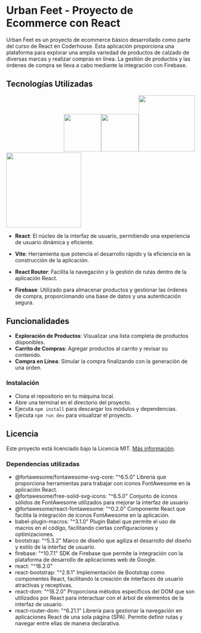 # Urban Feet - Proyecto de Ecommerce con React

Urban Feet es un proyecto de ecommerce básico desarrollado como parte del curso de React en Coderhouse. Esta aplicación proporciona una plataforma para explorar una amplia variedad de productos de calzado de diversas marcas y realizar compras en línea. La gestión de productos y las órdenes de compra se lleva a cabo mediante la integración con Firebase.

## Tecnologías Utilizadas

‎ ‎ ‎ ‎ ‎ ‎ ‎ ‎ ‎ ‎ ‎ ‎ ‎ ‎ ‎ ‎ ‎ ‎ ‎ ‎ ‎ ‎ ‎‎ ‎ ‎ ‎ ‎ ‎ ‎ ‎ ‎ ‎ ‎ ‎ ‎ ‎ ‎ ‎ ‎ ‎<img src="https://cdn.icon-icons.com/icons2/2415/PNG/512/react_original_wordmark_logo_icon_146375.png" width="100px"><img src="https://i0.wp.com/holamundo.io/wp-content/uploads/2023/01/vite.png?resize=640%2C640&ssl=1" width="100px" ><img src="https://sahilthakur7blog.files.wordpress.com/2018/08/1_tkvltenqtkp1s-evb5hrvg2x.png" width="150px"><img src="https://i.pinimg.com/originals/c7/c2/e3/c7c2e3514a4f34cc2bbad0f999e7b6a7.png" width="200px">

- **React**: El núcleo de la interfaz de usuario, permitiendo una experiencia de usuario dinámica y eficiente.

- **Vite**: Herramienta que potencia el desarrollo rápido y la eficiencia en la construcción de la aplicación.

- **React Router**: Facilita la navegación y la gestión de rutas dentro de la aplicación React.

- **Firebase**: Utilizado para almacenar productos y gestionar las órdenes de compra, proporcionando una base de datos y una autenticación segura.

## Funcionalidades

- **Exploración de Productos**: Visualizar una lista completa de productos disponibles.
- **Carrito de Compras**: Agregar productos al carrito y revisar su contenido.
- **Compra en Línea**: Simular la compra finalizando con la generación de una orden.

### Instalación

- Clona el repositorio en tu máquina local.
- Abre una terminal en el directorio del proyecto.
- Ejecuta `npm install` para descargar los módulos y dependencias.
- Ejecuta `npm run dev` para visualizar el proyecto.

## Licencia

Este proyecto está licenciado bajo la Licencia MIT. [Más información](url_licencia_MIT).

### Dependencias utilizadas

- @fortawesome/fontawesome-svg-core: "^6.5.0" Librería que proporciona herramientas para trabajar con iconos FontAwesome en la aplicación React.
- @fortawesome/free-solid-svg-icons: "^6.5.0" Conjunto de iconos sólidos de FontAwesome utilizados para mejorar la interfaz de usuario
- @fortawesome/react-fontawesome: "^0.2.0" Componente React que facilita la integración de iconos FontAwesome en la aplicación.
- babel-plugin-macros: "^3.1.0" Plugin Babel que permite el uso de macros en el código, facilitando ciertas configuraciones y optimizaciones.
- bootstrap: "^5.3.2" Marco de diseño que agiliza el desarrollo del diseño y estilo de la interfaz de usuario.
- firebase: "^10.7.1" SDK de Firebase que permite la integración con la plataforma de desarrollo de aplicaciones web de Google.
- react: "^18.2.0"
- react-bootstrap: "^2.9.1" Implementación de Bootstrap como componentes React, facilitando la creación de interfaces de usuario atractivas y receptivas.
- react-dom: "^18.2.0" Proporciona métodos específicos del DOM que son utilizados por React para interactuar con el árbol de elementos de la interfaz de usuario.
- react-router-dom: "^6.21.1" Librería para gestionar la navegación en aplicaciones React de una sola página (SPA). Permite definir rutas y navegar entre ellas de manera declarativa.
